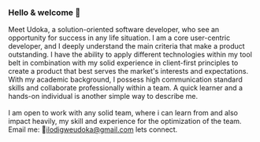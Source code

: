 ### Hello & welcome 👋

  Meet Udoka, a solution-oriented software developer, who see an opportunity for success in any life situation. I am a core user-centric developer, and I deeply understand the main criteria that make a product outstanding. I have the ability to apply different technologies within my tool belt in combination with my solid experience in client-first principles to create a product that best serves the market's interests and expectations. With my academic background, I possess high communication standard skills and collaborate professionally within a team.  A quick learner and a hands-on individual is another simple way to describe me.
  <br>
  <br>
  I am open to work with any solid team, where i can learn from and also impact heavily, my skill and experience for the optimization of the team. Email me: :email:ilodigweudoka@gmail.com  lets connect.


